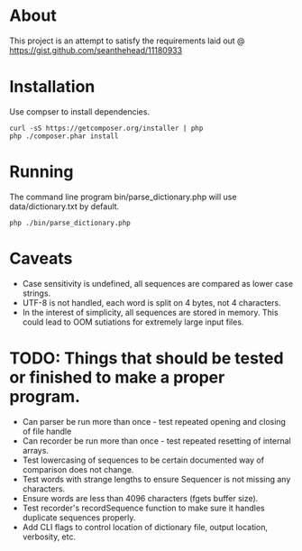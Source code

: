 About
===
This project is an attempt to satisfy the requirements laid out @ https://gist.github.com/seanthehead/11180933

Installation
===
Use compser to install dependencies.
```
curl -sS https://getcomposer.org/installer | php
php ./composer.phar install
```

Running
===
The command line program bin/parse\_dictionary.php will use data/dictionary.txt by default.
```
php ./bin/parse_dictionary.php
```

Caveats
===
 * Case sensitivity is undefined, all sequences are compared as lower case strings.
 * UTF-8 is not handled, each word is split on 4 bytes, not 4 characters.
 * In the interest of simplicity, all sequences are stored in memory.  This could lead to OOM sutiations for extremely large input files.

TODO: Things that should be tested or finished to make a proper program.
===
 * Can parser be run more than once - test repeated opening and closing of file handle
 * Can recorder be run more than once - test repeated resetting of internal arrays.
 * Test lowercasing of sequences to be certain documented way of comparison does not change.
 * Test words with strange lengths to ensure Sequencer is not missing any characters.
 * Ensure words are less than 4096 characters (fgets buffer size).
 * Test recorder's recordSequence function to make sure it handles duplicate sequences properly.
 * Add CLI flags to control location of dictionary file, output location, verbosity, etc.
